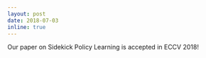 ```yaml
---
layout: post
date: 2018-07-03
inline: true
---
```


Our paper on Sidekick Policy Learning is accepted in ECCV 2018!
